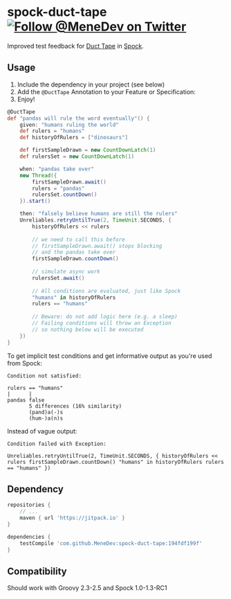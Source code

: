 # spock-duct-tape [![Follow @MeneDev on Twitter](https://img.shields.io/twitter/follow/MeneDev.svg?style=social&label=%40MeneDev)](https://twitter.com/MeneDev)

Improved test feedback for [Duct Tape](https://github.com/rnorth/duct-tape) in [Spock](http://spockframework.org/).

## Usage

1. Include the dependency in your project (see below)
1. Add the `@DuctTape` Annotation to your Feature or Specification: 
1. Enjoy!

```groovy
@DuctTape
def "pandas will rule the word eventually"() {
    given: "humans ruling the world"
    def rulers = "humans"
    def historyOfRulers = ["dinosaurs"]

    def firstSampleDrawn = new CountDownLatch(1)
    def rulersSet = new CountDownLatch(1)

    when: "pandas take over"
    new Thread({
        firstSampleDrawn.await()
        rulers = "pandas"
        rulersSet.countDown()
    }).start()

    then: "falsely believe humans are still the rulers"
    Unreliables.retryUntilTrue(2, TimeUnit.SECONDS, {
        historyOfRulers << rulers
        
        // we need to call this before
        // firstSampleDrawn.await() stops blocking
        // and the pandas take over
        firstSampleDrawn.countDown()
        
        // simulate async work
        rulersSet.await()
        
        // All conditions are evaluated, just like Spock 
        "humans" in historyOfRulers
        rulers == "humans"
        
        // Beware: do not add logic here (e.g. a sleep)
        // Failing conditions will throw an Exception
        // so nothing below will be executed
    })
}
```

To get implicit test conditions and get informative output as you're used from Spock:

```
Condition not satisfied:

rulers == "humans"
|      |
pandas false
       5 differences (16% similarity)
       (pand)a(-)s
       (hum-)a(n)s
```

Instead of vague output:

```
Condition failed with Exception:

Unreliables.retryUntilTrue(2, TimeUnit.SECONDS, { historyOfRulers << rulers firstSampleDrawn.countDown() "humans" in historyOfRulers rulers == "humans" })

```

## Dependency
```groovy
repositories {
    // ...
    maven { url 'https://jitpack.io' }
}

dependencies {
    testCompile 'com.github.MeneDev:spock-duct-tape:194fdf199f'
}
```

## Compatibility

Should work with Groovy 2.3-2.5 and Spock 1.0-1.3-RC1
